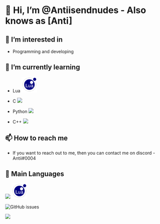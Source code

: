 # 👋 Hi, I’m @Antiisendnudes - Also knows as [Anti]

## 👀 I’m interested in
  - Programming and developing
    

## 🌱 I’m currently learning
  - Lua <img src="https://raw.githubusercontent.com/vscode-icons/vscode-icons/0c3822689a6e278609fc9888bf5d89f3bdf9e6ea/icons/file_type_lua.svg" width="50" >
  
  - C <img src="https://img.icons8.com/ios-filled/50/000000/c.png"/>
  
  - Python <img src="https://img.icons8.com/color/48/000000/python.png">

  - C++ <img src="https://img.icons8.com/color/50/000000/c-plus-plus-logo.png"/>

## 📫 How to reach me
  - If you want to reach out to me, then you can contact me on discord - Antii#0004
      
## 📙 Main Languages

<img src="https://img.icons8.com/color/48/000000/python.png"> <img src="https://raw.githubusercontent.com/vscode-icons/vscode-icons/0c3822689a6e278609fc9888bf5d89f3bdf9e6ea/icons/file_type_lua.svg" width="50" >

![GitHub issues](https://img.shields.io/github/issues/Antiisendnudes/Ciqer-MultiTool?logo=VisualStudioCode)

<img src="https://github-readme-stats.vercel.app/api?username=Antiisendnudes&&show_icons=true&title_color=ffffff&icon_color=bb2acf&text_color=daf7dc&bg_color=151515">
